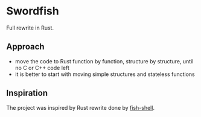 # Swordfish

Full rewrite in Rust.

## Approach

- move the code to Rust function by function, structure by structure, until no C or C++ code left
- it is better to start with moving simple structures and stateless functions

## Inspiration

The project was inspired by Rust rewrite done by
[fish-shell](https://github.com/fish-shell/fish-shell/pull/9512).
